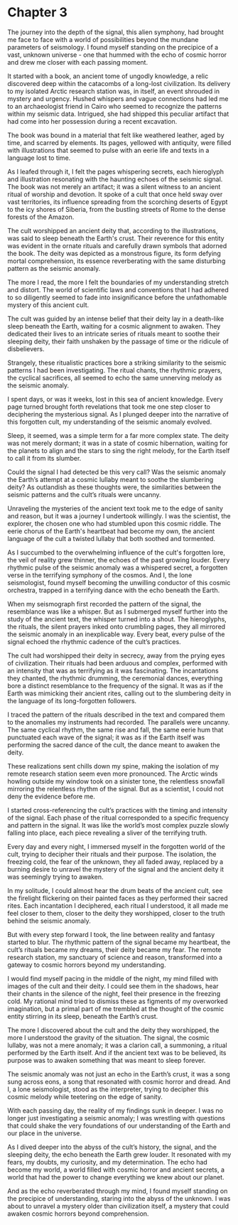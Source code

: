 # Chapter 3

The journey into the depth of the signal, this alien symphony, had brought me face to face with a world of possibilities beyond the mundane parameters of seismology. I found myself standing on the precipice of a vast, unknown universe - one that hummed with the echo of cosmic horror and drew me closer with each passing moment.

It started with a book, an ancient tome of ungodly knowledge, a relic discovered deep within the catacombs of a long-lost civilization. Its delivery to my isolated Arctic research station was, in itself, an event shrouded in mystery and urgency. Hushed whispers and vague connections had led me to an archaeologist friend in Cairo who seemed to recognize the patterns within my seismic data. Intrigued, she had shipped this peculiar artifact that had come into her possession during a recent excavation.

The book was bound in a material that felt like weathered leather, aged by time, and scarred by elements. Its pages, yellowed with antiquity, were filled with illustrations that seemed to pulse with an eerie life and texts in a language lost to time.

As I leafed through it, I felt the pages whispering secrets, each hieroglyph and illustration resonating with the haunting echoes of the seismic signal. The book was not merely an artifact; it was a silent witness to an ancient ritual of worship and devotion. It spoke of a cult that once held sway over vast territories, its influence spreading from the scorching deserts of Egypt to the icy shores of Siberia, from the bustling streets of Rome to the dense forests of the Amazon.

The cult worshipped an ancient deity that, according to the illustrations, was said to sleep beneath the Earth's crust. Their reverence for this entity was evident in the ornate rituals and carefully drawn symbols that adorned the book. The deity was depicted as a monstrous figure, its form defying mortal comprehension, its essence reverberating with the same disturbing pattern as the seismic anomaly.

The more I read, the more I felt the boundaries of my understanding stretch and distort. The world of scientific laws and conventions that I had adhered to so diligently seemed to fade into insignificance before the unfathomable mystery of this ancient cult.

The cult was guided by an intense belief that their deity lay in a death-like sleep beneath the Earth, waiting for a cosmic alignment to awaken. They dedicated their lives to an intricate series of rituals meant to soothe their sleeping deity, their faith unshaken by the passage of time or the ridicule of disbelievers.

Strangely, these ritualistic practices bore a striking similarity to the seismic patterns I had been investigating. The ritual chants, the rhythmic prayers, the cyclical sacrifices, all seemed to echo the same unnerving melody as the seismic anomaly.

I spent days, or was it weeks, lost in this sea of ancient knowledge. Every page turned brought forth revelations that took me one step closer to deciphering the mysterious signal. As I plunged deeper into the narrative of this forgotten cult, my understanding of the seismic anomaly evolved.

Sleep, it seemed, was a simple term for a far more complex state. The deity was not merely dormant; it was in a state of cosmic hibernation, waiting for the planets to align and the stars to sing the right melody, for the Earth itself to call it from its slumber.

Could the signal I had detected be this very call? Was the seismic anomaly the Earth’s attempt at a cosmic lullaby meant to soothe the slumbering deity? As outlandish as these thoughts were, the similarities between the seismic patterns and the cult’s rituals were uncanny.

Unraveling the mysteries of the ancient text took me to the edge of sanity and reason, but it was a journey I undertook willingly. I was the scientist, the explorer, the chosen one who had stumbled upon this cosmic riddle. The eerie chorus of the Earth's heartbeat had become my own, the ancient language of the cult a twisted lullaby that both soothed and tormented.

As I succumbed to the overwhelming influence of the cult's forgotten lore, the veil of reality grew thinner, the echoes of the past growing louder. Every rhythmic pulse of the seismic anomaly was a whispered secret, a forgotten verse in the terrifying symphony of the cosmos. And I, the lone seismologist, found myself becoming the unwilling conductor of this cosmic orchestra, trapped in a terrifying dance with the echo beneath the Earth.

When my seismograph first recorded the pattern of the signal, the resemblance was like a whisper. But as I submerged myself further into the study of the ancient text, the whisper turned into a shout. The hieroglyphs, the rituals, the silent prayers inked onto crumbling pages, they all mirrored the seismic anomaly in an inexplicable way. Every beat, every pulse of the signal echoed the rhythmic cadence of the cult’s practices.

The cult had worshipped their deity in secrecy, away from the prying eyes of civilization. Their rituals had been arduous and complex, performed with an intensity that was as terrifying as it was fascinating. The incantations they chanted, the rhythmic drumming, the ceremonial dances, everything bore a distinct resemblance to the frequency of the signal. It was as if the Earth was mimicking their ancient rites, calling out to the slumbering deity in the language of its long-forgotten followers.

I traced the pattern of the rituals described in the text and compared them to the anomalies my instruments had recorded. The parallels were uncanny. The same cyclical rhythm, the same rise and fall, the same eerie hum that punctuated each wave of the signal; it was as if the Earth itself was performing the sacred dance of the cult, the dance meant to awaken the deity.

These realizations sent chills down my spine, making the isolation of my remote research station seem even more pronounced. The Arctic winds howling outside my window took on a sinister tone, the relentless snowfall mirroring the relentless rhythm of the signal. But as a scientist, I could not deny the evidence before me.

I started cross-referencing the cult’s practices with the timing and intensity of the signal. Each phase of the ritual corresponded to a specific frequency and pattern in the signal. It was like the world’s most complex puzzle slowly falling into place, each piece revealing a sliver of the terrifying truth.

Every day and every night, I immersed myself in the forgotten world of the cult, trying to decipher their rituals and their purpose. The isolation, the freezing cold, the fear of the unknown, they all faded away, replaced by a burning desire to unravel the mystery of the signal and the ancient deity it was seemingly trying to awaken.

In my solitude, I could almost hear the drum beats of the ancient cult, see the firelight flickering on their painted faces as they performed their sacred rites. Each incantation I deciphered, each ritual I understood, it all made me feel closer to them, closer to the deity they worshipped, closer to the truth behind the seismic anomaly.

But with every step forward I took, the line between reality and fantasy started to blur. The rhythmic pattern of the signal became my heartbeat, the cult’s rituals became my dreams, their deity became my fear. The remote research station, my sanctuary of science and reason, transformed into a gateway to cosmic horrors beyond my understanding.

I would find myself pacing in the middle of the night, my mind filled with images of the cult and their deity. I could see them in the shadows, hear their chants in the silence of the night, feel their presence in the freezing cold. My rational mind tried to dismiss these as figments of my overworked imagination, but a primal part of me trembled at the thought of the cosmic entity stirring in its sleep, beneath the Earth’s crust.

The more I discovered about the cult and the deity they worshipped, the more I understood the gravity of the situation. The signal, the cosmic lullaby, was not a mere anomaly; it was a clarion call, a summoning, a ritual performed by the Earth itself. And if the ancient text was to be believed, its purpose was to awaken something that was meant to sleep forever.

The seismic anomaly was not just an echo in the Earth’s crust, it was a song sung across eons, a song that resonated with cosmic horror and dread. And I, a lone seismologist, stood as the interpreter, trying to decipher this cosmic melody while teetering on the edge of sanity.

With each passing day, the reality of my findings sunk in deeper. I was no longer just investigating a seismic anomaly; I was wrestling with questions that could shake the very foundations of our understanding of the Earth and our place in the universe.

As I dived deeper into the abyss of the cult’s history, the signal, and the sleeping deity, the echo beneath the Earth grew louder. It resonated with my fears, my doubts, my curiosity, and my determination. The echo had become my world, a world filled with cosmic horror and ancient secrets, a world that had the power to change everything we knew about our planet.

And as the echo reverberated through my mind, I found myself standing on the precipice of understanding, staring into the abyss of the unknown. I was about to unravel a mystery older than civilization itself, a mystery that could awaken cosmic horrors beyond comprehension.